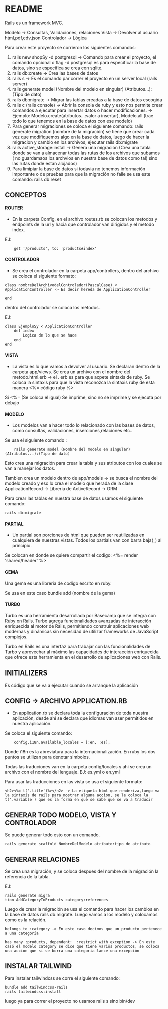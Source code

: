 # README
Rails es un framework MVC.

Modelo -> Consultas, Validaciones, relaciones
Vista -> Devolver al usuario html,pdf,cdv,json
Controlador -> Lógica

Para crear este proyecto se corrieron los siguientes comandos:

1. rails new shopSy -d postgresql -> Comando para crear el proyecto, el comando opcional o flag -d postgresql es para especificar la base de datos, sino se especifica se crea con sqlite.
2. rails db:create -> Crea las bases de datos
3. rails s -> Es el comando par correr el proyecto en un server local (rails server)
4. rails generate model (Nombre del modelo en singular) (Atributos...):(Tipo de dato)
5. rails db:migrate  -> Migrar las tablas creadas a la base de datos escogida
6. rails c (rails console) -> Abrir la consola de ruby y esto nos permite crear comandos a ejecutar para insertar datos o hacer modificaciones. -> Ejemplo: Modelo.create(atributos...:valor a insertar), Modelo.all (trae todo lo que tenemos en la base de datos con ese modelo)
7. Para generar migraciones se coloca el siguiente comando: rails generate migration (nombre de la migración) se tiene que crear cada vez que modifiquemos algo en la base de datos, luego de hacer la migracion y cambio en los archivos, ejecutar rails db:migrate
8. rails active_storage:install -> Genera una migración (Crea una tabla donde se van a almacenar todas las rutas de los archivos que subamos ( no guardamaos los archvios en nuestra base de datos como tal) sino las rutas donde estan alojados)
9. Para limipiar la base de datos si todavia no tenemos información importante o de pruebas para que la migración no falle se usa este comando: rails db:reset



## CONCEPTOS

#### ROUTER

- En la carpeta Config, en el archivo routes.rb se colocan los metodos y endpoints de la url y hacia que controlador van dirigidos y el metodo index.

EJ:

```
    get '/products', to: 'products#index'
```

#### CONTROLADOR

- Se crea el controlador en la carpeta app/controllers, dentro del archivo se coloca
el siguiente formato:

````
class nombreDelArchivodelControlador(PascalCase) < ApplicationController -> Es decir hereda de ApplicationController

end
````

dentro del controlador se coloca los métodos.

EJ:
```
class EjemploSy < ApplicationController 
    def index
        Logica de lo que se hace
    end
end
```

#### VISTA

- La vista es lo que vamos a devolver al usuario. Se declaran dentro de la carpeta app/views. Se crea un archivo con el nombre del metodo.html.erb -> el . erb es para que acpete sintaxis de ruby. Se coloca la sintaxis para que la vista reconozca la sintaxis ruby de esta manera <%= código ruby %>

 Si <%= (Se coloca el igual) Se imprime, sino no se imprime y se ejecuta por debajo


#### MODELO

- Los modelos van a hacer todo lo relacionado con las bases de datos, como consultas, validaciones, inserciones,relaciones etc..

Se usa el siguiente comando :

```
    rails generate model (Nombre del modelo en singular) (Atributos...):(Tipo de dato)
```
Esto crea una migración para crear la tabla y sus atributos con los cuales se van a manejar los datos.

Tambien crea un modelo dentro de app/models -> se busca el nombre del modelo creado y eso lo crea el modelo que herada de la clase ApplicationRecord -> Libreria de ActiveRecord -> ORM 

Para crear las tablas en nuestra base de datos usamos el siguiente comando:

```
rails db:migrate 
```

 #### PARTIAL

 - Un partial son porciones de html que pueden ser reutilizadas en cualquiera de nuestras vistas. Todos los partials van con barra baja(_) al principio.

 Se colocan en donde se quiere compartir el codigo:  <%= render 'shared/header' %>
 #### GEMA
 Una gema es una libreria de codigo escrito en ruby.

 Se usa en este caso bundle add (nombre de la gema)

 #### TURBO
 Turbo es una herramienta desarrollada por Basecamp que se integra con Ruby on Rails. Turbo agrega funcionalidades avanzadas de interacción enriquecida al motor de Rails, permitiendo construir aplicaciones web modernas y dinámicas sin necesidad de utilizar frameworks de JavaScript complejos.

 Turbo en Rails es una interfaz para trabajar con las funcionalidades de Turbo y aprovechar al máximo las capacidades de interacción enriquecida que ofrece esta herramienta en el desarrollo de aplicaciones web con Rails.

 ## INITIALIZERS
Es código que se va a ejecutar cuando se arranque la aplicación


## CONFIG -> ARCHIVO APPLICATION.RB
- En application.rb se declara toda la configuración de toda nuestra aplicación, desde ahí se declara que idiomas van aser permitidos en nuestra aplicación. 

Se coloca el siguiente comando:

````
    config.i18n.available_locales = [:en, :es];
````
Donde i18n es la abreviatura para la internacionalización. En ruby los dos puntos se utilizan para denotar simbolos.

Todas las traduciones van en la carpeta config/locales y ahi se crea un archivo con el nombre del lenguaje. EJ: es.yml o en.yml

Para usar las traducciones en las vista se usa el siguiente formato:

```
<h2><%= t('.title')%></h2> -> La etiqueta html que renderiza,luego va la sintaxis de rails para mostrar alguna accion, se le coloca la t('.variable') que es la forma en que se sabe que se va a traducir
```
## GENERAR TODO MODELO, VISTA Y CONTROLADOR 
Se puede generar todo esto con un comando.

```
rails generate scaffold NombreDelModelo atributo:tipo de atributo
```
## GENERAR RELACIONES

Se crea una migración, y se coloca despues del nombre de la migración la referencia de la tabla.

EJ:

````
rails generate migra
tion AddCategoryToProducts category:references
````
Luego de crear la migración se usa el comando para hacer los cambios en la base de datos rails db:migrate. Luego vamos a los modelo y colocamos como es la relación.

````
belongs_to :category -> En este caso decimos que un producto pertenece a una categoría

has_many :products, dependent:  :restrict_with_exception -> En este caso el modelo category se dice que tiene varios productos, se coloca una accion que si se borra una categoria lance una excepción
````

## INSTALAR TAILWIND 

Para instalar tailwindcss se corre el siguiente comando:

```
bundle add tailwindcss-rails
rails tailwindcss:install  
```

luego ya para correr el proyecto no usamos rails s sino bin/dev







